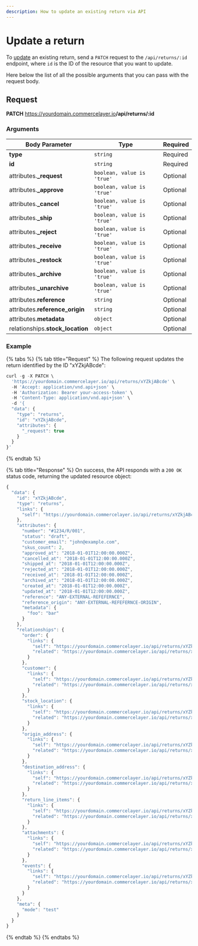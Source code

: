 ```yaml
---
description: How to update an existing return via API
---
```


# Update a return

To <a href="https://docs.commercelayer.io/developers/updating-resources" target="_blank">update</a> an existing return, send a `PATCH` request to the `/api/returns/:id` endpoint, where `id` is the ID of the resource that you want to update.

Here below the list of all the possible arguments that you can pass with the request body.

## Request

**PATCH** https://yourdomain.commercelayer.io<b>/api/returns/:id</b>

### Arguments

| Body Parameter | Type     | Required |
| -------------- | -------- | -------- |
| **type**       | `string` | Required |
| **id**         | `string` | Required |
| attributes.**_request** | `boolean, value is 'true'` | Optional |
| attributes.**_approve** | `boolean, value is 'true'` | Optional |
| attributes.**_cancel** | `boolean, value is 'true'` | Optional |
| attributes.**_ship** | `boolean, value is 'true'` | Optional |
| attributes.**_reject** | `boolean, value is 'true'` | Optional |
| attributes.**_receive** | `boolean, value is 'true'` | Optional |
| attributes.**_restock** | `boolean, value is 'true'` | Optional |
| attributes.**_archive** | `boolean, value is 'true'` | Optional |
| attributes.**_unarchive** | `boolean, value is 'true'` | Optional |
| attributes.**reference** | `string` | Optional |
| attributes.**reference_origin** | `string` | Optional |
| attributes.**metadata** | `object` | Optional |
| relationships.**stock_location** | `object` | Optional |

### Example

{% tabs %}
{% tab title="Request" %}
The following request updates the return identified by the ID "xYZkjABcde":

```javascript
curl -g -X PATCH \
  'https://yourdomain.commercelayer.io/api/returns/xYZkjABcde' \
  -H 'Accept: application/vnd.api+json' \
  -H 'Authorization: Bearer your-access-token' \
  -H 'Content-Type: application/vnd.api+json' \
  -d '{
  "data": {
    "type": "returns",
    "id": "xYZkjABcde",
    "attributes": {
      "_request": true
    }
  }
}'
```
{% endtab %}

{% tab title="Response" %}
On success, the API responds with a `200 OK` status code, returning the updated resource object:

```javascript
{
  "data": {
    "id": "xYZkjABcde",
    "type": "returns",
    "links": {
      "self": "https://yourdomain.commercelayer.io/api/returns/xYZkjABcde"
    },
    "attributes": {
      "number": "#1234/R/001",
      "status": "draft",
      "customer_email": "john@example.com",
      "skus_count": 2,
      "approved_at": "2018-01-01T12:00:00.000Z",
      "cancelled_at": "2018-01-01T12:00:00.000Z",
      "shipped_at": "2018-01-01T12:00:00.000Z",
      "rejected_at": "2018-01-01T12:00:00.000Z",
      "received_at": "2018-01-01T12:00:00.000Z",
      "archived_at": "2018-01-01T12:00:00.000Z",
      "created_at": "2018-01-01T12:00:00.000Z",
      "updated_at": "2018-01-01T12:00:00.000Z",
      "reference": "ANY-EXTERNAL-REFEFERNCE",
      "reference_origin": "ANY-EXTERNAL-REFEFERNCE-ORIGIN",
      "metadata": {
        "foo": "bar"
      }
    },
    "relationships": {
      "order": {
        "links": {
          "self": "https://yourdomain.commercelayer.io/api/returns/xYZkjABcde/relationships/order",
          "related": "https://yourdomain.commercelayer.io/api/returns/xYZkjABcde/order"
        }
      },
      "customer": {
        "links": {
          "self": "https://yourdomain.commercelayer.io/api/returns/xYZkjABcde/relationships/customer",
          "related": "https://yourdomain.commercelayer.io/api/returns/xYZkjABcde/customer"
        }
      },
      "stock_location": {
        "links": {
          "self": "https://yourdomain.commercelayer.io/api/returns/xYZkjABcde/relationships/stock_location",
          "related": "https://yourdomain.commercelayer.io/api/returns/xYZkjABcde/stock_location"
        }
      },
      "origin_address": {
        "links": {
          "self": "https://yourdomain.commercelayer.io/api/returns/xYZkjABcde/relationships/origin_address",
          "related": "https://yourdomain.commercelayer.io/api/returns/xYZkjABcde/origin_address"
        }
      },
      "destination_address": {
        "links": {
          "self": "https://yourdomain.commercelayer.io/api/returns/xYZkjABcde/relationships/destination_address",
          "related": "https://yourdomain.commercelayer.io/api/returns/xYZkjABcde/destination_address"
        }
      },
      "return_line_items": {
        "links": {
          "self": "https://yourdomain.commercelayer.io/api/returns/xYZkjABcde/relationships/return_line_items",
          "related": "https://yourdomain.commercelayer.io/api/returns/xYZkjABcde/return_line_items"
        }
      },
      "attachments": {
        "links": {
          "self": "https://yourdomain.commercelayer.io/api/returns/xYZkjABcde/relationships/attachments",
          "related": "https://yourdomain.commercelayer.io/api/returns/xYZkjABcde/attachments"
        }
      },
      "events": {
        "links": {
          "self": "https://yourdomain.commercelayer.io/api/returns/xYZkjABcde/relationships/events",
          "related": "https://yourdomain.commercelayer.io/api/returns/xYZkjABcde/events"
        }
      }
    },
    "meta": {
      "mode": "test"
    }
  }
}
```
{% endtab %}
{% endtabs %}

